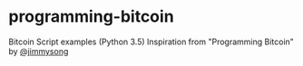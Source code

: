 # programming-bitcoin
Bitcoin Script examples (Python 3.5)
Inspiration from "Programming Bitcoin" by [@jimmysong](https://github.com/jimmysong)
